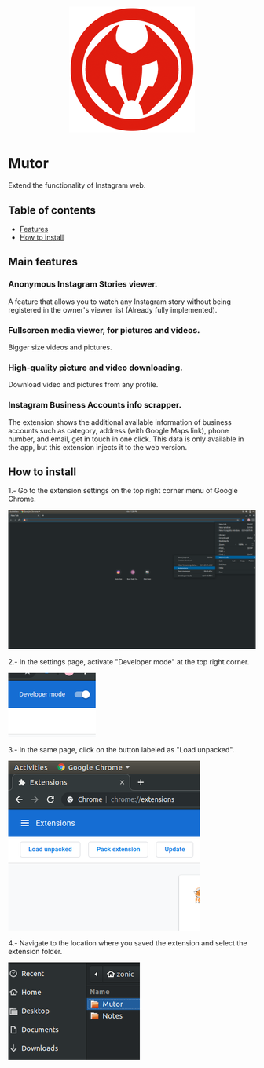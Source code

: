 <h1 align="center">
  <img src="https://raw.githubusercontent.com/zonicdoe/resources/master/Mutor/IMG/mutorb256.png">
</h1>

# **Mutor**

Extend the functionality of Instagram web.

## Table of contents
- [Features](#main-features)
- [How to install](#how-to-install)

## Main features
### Anonymous Instagram Stories viewer.
A feature that allows you to watch any Instagram story without being registered in the owner's viewer list (Already fully implemented).
### Fullscreen media viewer, for pictures and videos.
Bigger size videos and pictures.
### High-quality picture and video downloading.
Download video and pictures from any profile.
### Instagram Business Accounts info scrapper.
The extension shows the additional available information of business accounts such as category, address (with Google Maps link), phone number, and email, get in touch in one click.
This data is only available in the app, but this extension injects it to the web version.

## How to install
1.- Go to the extension settings on the top right corner menu of Google Chrome.

![step 1](https://raw.githubusercontent.com/zonicdoe/Mutor/archive/archive/resources/img/s1.png "Extensions menu")

2.- In the settings page, activate "Developer mode" at the top right corner.

![step 2](https://raw.githubusercontent.com/zonicdoe/Mutor/archive/archive/resources/img/s2.png "Developer mode")

3.- In the same page, click on the button labeled as "Load unpacked".

![step 3](https://raw.githubusercontent.com/zonicdoe/Mutor/archive/archive/resources/img/s3.png "Load unpacked")

4.- Navigate to the location where you saved the extension and select the extension folder.

![step 4](https://raw.githubusercontent.com/zonicdoe/Mutor/archive/archive/resources/img/s4.png "Location")
